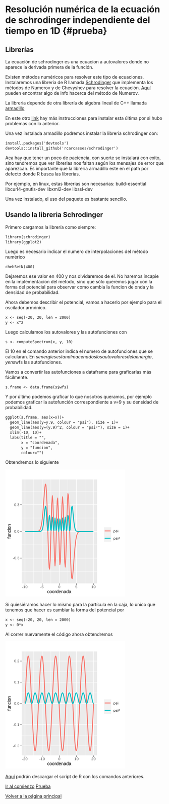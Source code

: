 # Resolución numérica de la ecuación de schrodinger independiente del tiempo en 1D \{#prueba}

## Librerías
La ecuación de schrodinger es una ecuacion a autovalores donde no aparece la derivada primera de la función. 

Existen métodos numéricos para resolver este tipo de ecuaciones.
Instalaremos una librería de R llamada [Schrodinger](https://github.com/rcarcasses/schrodinger) que implementa los métodos de Numerov y de Chevyshev
para resolver la ecuación.
[Aquí](https://aapt.scitation.org/doi/10.1119/1.4748813) pueden encontrar algo de info hacerca del método de Numerov.

La libreria depende de otra librería de álgebra lineal de C++ llamada [armadillo](http://arma.sourceforge.net/download.html)

En este otro [link](https://www.uio.no/studier/emner/matnat/fys/FYS4411/v13/guides/installing-armadillo/) hay más instrucciones para instalar esta última por si hubo problemas con lo anterior.

Una vez instalada armadillo podremos instalar la libreria schrodinger con:

```
install.packages('devtools')
devtools::install_github('rcarcasses/schrodinger')
```

Aca hay que tener un poco de paciencia, con suerte se instalará con exito, sino tendremos que ver librerias nos faltan según los mensajes de error que aparezcan.
Es importante que la libreria armadillo este en el path por defecto donde R busca las librerias.

Por ejemplo, en linux, estas librerias son necesarias:
build-essential libcurl4-gnutls-dev libxml2-dev libssl-dev

Una vez instalado, el uso del paquete es bastante sencillo.

## Usando la libreria Schrodinger
Primero cargamos la librería como siempre:
```
library(schrodinger)
library(ggplot2)
```

Luego es necesario indicar el numero de interpolaciones del método numérico

```
chebSetN(400)
```

Dejaremos ese valor en 400 y nos olvidaremos de el. No haremos incapie en la implementacion del metodo, sino que sólo queremos jugar con la forma del potencial para observar como cambia la funcion de onda y la densidad de probabilidad.

Ahora debemos describir el potencial, vamos a hacerlo por ejemplo para el oscilador armónico.

```
x <- seq(-20, 20, len = 2000)
y <- x^2
```

Luego calculamos los autovalores y las autofunciones con 

```
s <- computeSpectrum(x, y, 10) 
```

El 10 en el comando anterior indica el numero de autofunciones que se calcularan.
En s$energies estan almacenados los autovalores de la energia, y en s$wfs las autofunciones.

Vamos a convertir las autofunciones a dataframe para graficarlas más fácilmente.

```
s.frame <- data.frame(s$wfs)
```

Y por último podemos graficar lo que nosotros queramos, por ejemplo podemos graficar la autofunción correspondiente a v=9
y su densidad de probabilidad.

```
ggplot(s.frame, aes(x=x))+
  geom_line(aes(y=y.9, colour = "psi"), size = 1)+
  geom_line(aes(y=(y.9)^2, colour = "psi²"), size = 1)+
  xlim(-10, 10)+
  labs(title = "",
       x = "coordenada",
       y = "funcion",
       colour="")
```

Obtendremos lo siguiente

![oscilador armonico](figuras/ecdif/oscilador%20armonico)

Si quiesiéramos hacer lo mismo para la partícula en la caja, lo unico que tenemos que hacer es cambiar la forma del potencial por

```
x <- seq(-20, 20, len = 2000)
y <- 0*x
```

Al correr nuevamente el código ahora obtendremos

![caja](figuras/ecdif/caja)

[Aquí](scripts/schrodinger.R) podrán descargar el script de R con los comandos anteriores.

[Ir al comienzo](#resolución-numérica-de-la-ecuación-de-schrodinger-independiente-del-tiempo-en-1D)
[Prueba](#prueba)

[Volver a la página principal](README.md)
